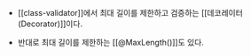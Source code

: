 - [[class-validator]]에서 최대 길이를 제한하고 검증하는 [[데코레이터(Decorator)]]이다.

- 반대로 최대 길이를 제한하는 [[@MaxLength()]]도 있다.